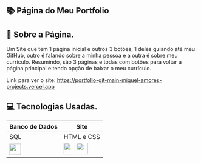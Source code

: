 ## 📚  Página do Meu Portfolio


## 📕 Sobre a Página.

Um Site que tem 1 página inicial e outros 3 botões, 1 deles guiando até meu GitHub, outro é falando sobre a minha pessoa e a outra é sobre meu currículo.
Resumindo, são 3 páginas e todas com botões para voltar a página principal e tendo opção de baixar o meu currículo. 

Link para ver o site: https://portfolio-git-main-miguel-amores-projects.vercel.app


## 💻 Tecnologias Usadas.


| Banco de Dados | Site |
|-------|---------|
| SQL | HTML e CSS|
|<img src="https://cdn.jsdelivr.net/gh/devicons/devicon@latest/icons/azuresqldatabase/azuresqldatabase-original.svg" width="30" height="30" /> |<img src="https://cdn.jsdelivr.net/gh/devicons/devicon@latest/icons/html5/html5-original.svg" width="30" height="30" />  <img src="https://cdn.jsdelivr.net/gh/devicons/devicon@latest/icons/css3/css3-original.svg" width="30" height="30" />|




